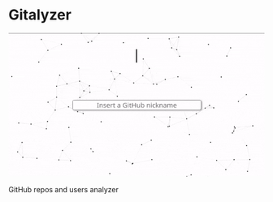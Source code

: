 # Gitalyzer

<a href=""><img src="https://github.com/alemazzo/gitalyzer/blob/main/readme-assets/home.gif" alt="presentation"/></a>


GitHub repos and users analyzer